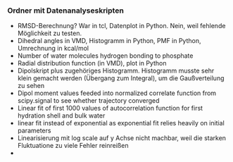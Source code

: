 ### Ordner mit Datenanalyseskripten
* RMSD-Berechnung? War in tcl, Datenplot in Python. Nein, weil fehlende Möglichkeit zu testen.
* Dihedral angles in VMD, Histogramm in Python, PMF in Python, Umrechnung in kcal/mol
* Number of water molecules hydrogen bonding to phosphate
* Radial distribution function (in VMD), plot in Python
* Dipolskript plus zugehöriges Histogramm. Histogramm musste sehr klein gemacht werden (Übergang zum Integral), um die Gaußverteilung zu sehen
* Dipol moment values feeded into normalized correlate function from scipy.signal to see whether trajectory converged
* Linear fit of first 1000 values of autocorrelation function for first hydration shell and bulk water
* linear fit instead of exponential as exponential fit relies heavily on initial parameters
* Linearisierung mit log scale auf y Achse nicht machbar, weil die starken Fluktuatione zu viele Fehler reinreißen
* 
